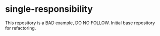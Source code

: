 # single-responsibility

This repository is a BAD example, DO NO FOLLOW.
Initial base repository for refactoring.

